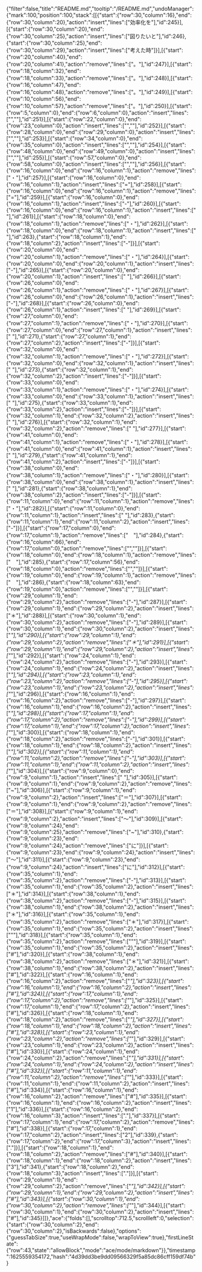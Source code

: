{"filter":false,"title":"README.md","tooltip":"/README.md","undoManager":{"mark":100,"position":100,"stack":[[{"start":{"row":30,"column":16},"end":{"row":30,"column":20},"action":"insert","lines":["効率化を"],"id":245}],[{"start":{"row":30,"column":20},"end":{"row":30,"column":25},"action":"insert","lines":["図りたいと"],"id":246},{"start":{"row":30,"column":25},"end":{"row":30,"column":29},"action":"insert","lines":["考えた時"]}],[{"start":{"row":20,"column":40},"end":{"row":20,"column":41},"action":"remove","lines":["。"],"id":247}],[{"start":{"row":18,"column":32},"end":{"row":18,"column":33},"action":"remove","lines":["。"],"id":248}],[{"start":{"row":16,"column":47},"end":{"row":16,"column":48},"action":"remove","lines":["。"],"id":249}],[{"start":{"row":10,"column":56},"end":{"row":10,"column":57},"action":"remove","lines":["。"],"id":250}],[{"start":{"row":5,"column":0},"end":{"row":6,"column":0},"action":"insert","lines":["",""],"id":251}],[{"start":{"row":22,"column":0},"end":{"row":23,"column":0},"action":"insert","lines":["",""],"id":252}],[{"start":{"row":28,"column":0},"end":{"row":29,"column":0},"action":"insert","lines":["",""],"id":253}],[{"start":{"row":34,"column":0},"end":{"row":35,"column":0},"action":"insert","lines":["",""],"id":254}],[{"start":{"row":48,"column":0},"end":{"row":49,"column":0},"action":"insert","lines":["",""],"id":255}],[{"start":{"row":57,"column":0},"end":{"row":58,"column":0},"action":"insert","lines":["",""],"id":256}],[{"start":{"row":16,"column":0},"end":{"row":16,"column":1},"action":"remove","lines":["・"],"id":257}],[{"start":{"row":16,"column":0},"end":{"row":16,"column":1},"action":"insert","lines":["="],"id":258}],[{"start":{"row":16,"column":0},"end":{"row":16,"column":1},"action":"remove","lines":["="],"id":259}],[{"start":{"row":16,"column":0},"end":{"row":16,"column":1},"action":"insert","lines":["-"],"id":260}],[{"start":{"row":16,"column":0},"end":{"row":16,"column":1},"action":"insert","lines":[" "],"id":261}],[{"start":{"row":18,"column":0},"end":{"row":18,"column":1},"action":"remove","lines":["・"],"id":262}],[{"start":{"row":18,"column":0},"end":{"row":18,"column":1},"action":"insert","lines":[" "],"id":263},{"start":{"row":18,"column":1},"end":{"row":18,"column":2},"action":"insert","lines":["-"]}],[{"start":{"row":20,"column":0},"end":{"row":20,"column":1},"action":"remove","lines":["・"],"id":264}],[{"start":{"row":20,"column":0},"end":{"row":20,"column":1},"action":"insert","lines":["-"],"id":265}],[{"start":{"row":20,"column":0},"end":{"row":20,"column":1},"action":"insert","lines":[" "],"id":266}],[{"start":{"row":26,"column":0},"end":{"row":26,"column":1},"action":"remove","lines":["・"],"id":267}],[{"start":{"row":26,"column":0},"end":{"row":26,"column":1},"action":"insert","lines":["-"],"id":268}],[{"start":{"row":26,"column":0},"end":{"row":26,"column":1},"action":"insert","lines":[" "],"id":269}],[{"start":{"row":27,"column":0},"end":{"row":27,"column":1},"action":"remove","lines":["・"],"id":270}],[{"start":{"row":27,"column":0},"end":{"row":27,"column":1},"action":"insert","lines":[" "],"id":271},{"start":{"row":27,"column":1},"end":{"row":27,"column":2},"action":"insert","lines":["-"]}],[{"start":{"row":32,"column":0},"end":{"row":32,"column":1},"action":"remove","lines":["・"],"id":272}],[{"start":{"row":32,"column":0},"end":{"row":32,"column":1},"action":"insert","lines":[" "],"id":273},{"start":{"row":32,"column":1},"end":{"row":32,"column":2},"action":"insert","lines":["-"]}],[{"start":{"row":33,"column":0},"end":{"row":33,"column":1},"action":"remove","lines":["・"],"id":274}],[{"start":{"row":33,"column":0},"end":{"row":33,"column":1},"action":"insert","lines":[" "],"id":275},{"start":{"row":33,"column":1},"end":{"row":33,"column":2},"action":"insert","lines":["-"]}],[{"start":{"row":32,"column":1},"end":{"row":32,"column":2},"action":"insert","lines":[" "],"id":276}],[{"start":{"row":32,"column":1},"end":{"row":32,"column":2},"action":"remove","lines":[" "],"id":277}],[{"start":{"row":41,"column":0},"end":{"row":41,"column":1},"action":"remove","lines":["・"],"id":278}],[{"start":{"row":41,"column":0},"end":{"row":41,"column":1},"action":"insert","lines":[" "],"id":279},{"start":{"row":41,"column":1},"end":{"row":41,"column":2},"action":"insert","lines":["-"]}],[{"start":{"row":38,"column":0},"end":{"row":38,"column":1},"action":"remove","lines":["・"],"id":280}],[{"start":{"row":38,"column":0},"end":{"row":38,"column":1},"action":"insert","lines":[" "],"id":281},{"start":{"row":38,"column":1},"end":{"row":38,"column":2},"action":"insert","lines":["-"]}],[{"start":{"row":11,"column":0},"end":{"row":11,"column":1},"action":"remove","lines":["・"],"id":282}],[{"start":{"row":11,"column":0},"end":{"row":11,"column":1},"action":"insert","lines":[" "],"id":283},{"start":{"row":11,"column":1},"end":{"row":11,"column":2},"action":"insert","lines":["-"]}],[{"start":{"row":17,"column":0},"end":{"row":17,"column":1},"action":"remove","lines":["　"],"id":284},{"start":{"row":16,"column":66},"end":{"row":17,"column":0},"action":"remove","lines":["",""]}],[{"start":{"row":18,"column":0},"end":{"row":18,"column":1},"action":"remove","lines":["　"],"id":285},{"start":{"row":17,"column":56},"end":{"row":18,"column":0},"action":"remove","lines":["",""]}],[{"start":{"row":19,"column":0},"end":{"row":19,"column":1},"action":"remove","lines":["　"],"id":286},{"start":{"row":18,"column":63},"end":{"row":19,"column":0},"action":"remove","lines":["",""]}],[{"start":{"row":29,"column":1},"end":{"row":29,"column":2},"action":"remove","lines":["-"],"id":287}],[{"start":{"row":29,"column":1},"end":{"row":29,"column":2},"action":"insert","lines":["＊"],"id":288}],[{"start":{"row":30,"column":1},"end":{"row":30,"column":2},"action":"remove","lines":["-"],"id":289}],[{"start":{"row":30,"column":1},"end":{"row":30,"column":2},"action":"insert","lines":["*"],"id":290}],[{"start":{"row":29,"column":1},"end":{"row":29,"column":2},"action":"remove","lines":["＊"],"id":291}],[{"start":{"row":29,"column":1},"end":{"row":29,"column":2},"action":"insert","lines":["*"],"id":292}],[{"start":{"row":24,"column":1},"end":{"row":24,"column":2},"action":"remove","lines":["-"],"id":293}],[{"start":{"row":24,"column":1},"end":{"row":24,"column":2},"action":"insert","lines":["*"],"id":294}],[{"start":{"row":23,"column":1},"end":{"row":23,"column":2},"action":"remove","lines":["-"],"id":295}],[{"start":{"row":23,"column":1},"end":{"row":23,"column":2},"action":"insert","lines":["*"],"id":296}],[{"start":{"row":16,"column":1},"end":{"row":16,"column":2},"action":"remove","lines":["-"],"id":297}],[{"start":{"row":16,"column":1},"end":{"row":16,"column":2},"action":"insert","lines":["*"],"id":298}],[{"start":{"row":17,"column":1},"end":{"row":17,"column":2},"action":"remove","lines":["-"],"id":299}],[{"start":{"row":17,"column":1},"end":{"row":17,"column":2},"action":"insert","lines":["*"],"id":300}],[{"start":{"row":18,"column":1},"end":{"row":18,"column":2},"action":"remove","lines":["-"],"id":301}],[{"start":{"row":18,"column":1},"end":{"row":18,"column":2},"action":"insert","lines":["*"],"id":302}],[{"start":{"row":11,"column":1},"end":{"row":11,"column":2},"action":"remove","lines":["-"],"id":303}],[{"start":{"row":11,"column":1},"end":{"row":11,"column":2},"action":"insert","lines":["*"],"id":304}],[{"start":{"row":9,"column":0},"end":{"row":9,"column":1},"action":"insert","lines":[" "],"id":305}],[{"start":{"row":9,"column":1},"end":{"row":9,"column":2},"action":"remove","lines":["~"],"id":306}],[{"start":{"row":9,"column":1},"end":{"row":9,"column":2},"action":"insert","lines":["＝"],"id":307}],[{"start":{"row":9,"column":1},"end":{"row":9,"column":2},"action":"remove","lines":["＝"],"id":308}],[{"start":{"row":9,"column":1},"end":{"row":9,"column":2},"action":"insert","lines":["〜"],"id":309}],[{"start":{"row":9,"column":24},"end":{"row":9,"column":25},"action":"remove","lines":["~"],"id":310},{"start":{"row":9,"column":23},"end":{"row":9,"column":24},"action":"remove","lines":["に"]}],[{"start":{"row":9,"column":23},"end":{"row":9,"column":24},"action":"insert","lines":["〜"],"id":311}],[{"start":{"row":9,"column":23},"end":{"row":9,"column":24},"action":"insert","lines":["に"],"id":312}],[{"start":{"row":35,"column":1},"end":{"row":35,"column":2},"action":"remove","lines":["-"],"id":313}],[{"start":{"row":35,"column":1},"end":{"row":35,"column":2},"action":"insert","lines":["＊"],"id":314}],[{"start":{"row":38,"column":1},"end":{"row":38,"column":2},"action":"remove","lines":["-"],"id":315}],[{"start":{"row":38,"column":1},"end":{"row":38,"column":2},"action":"insert","lines":["＊"],"id":316}],[{"start":{"row":35,"column":1},"end":{"row":35,"column":2},"action":"remove","lines":["＊"],"id":317}],[{"start":{"row":35,"column":1},"end":{"row":35,"column":2},"action":"insert","lines":["\""],"id":318}],[{"start":{"row":35,"column":1},"end":{"row":35,"column":2},"action":"remove","lines":["\""],"id":319}],[{"start":{"row":35,"column":1},"end":{"row":35,"column":2},"action":"insert","lines":["#"],"id":320}],[{"start":{"row":38,"column":1},"end":{"row":38,"column":2},"action":"remove","lines":["＊"],"id":321}],[{"start":{"row":38,"column":1},"end":{"row":38,"column":2},"action":"insert","lines":["#"],"id":322}],[{"start":{"row":16,"column":1},"end":{"row":16,"column":2},"action":"remove","lines":["*"],"id":323}],[{"start":{"row":16,"column":1},"end":{"row":16,"column":2},"action":"insert","lines":["#"],"id":324}],[{"start":{"row":17,"column":1},"end":{"row":17,"column":2},"action":"remove","lines":["*"],"id":325}],[{"start":{"row":17,"column":1},"end":{"row":17,"column":2},"action":"insert","lines":["#"],"id":326}],[{"start":{"row":18,"column":1},"end":{"row":18,"column":2},"action":"remove","lines":["*"],"id":327}],[{"start":{"row":18,"column":1},"end":{"row":18,"column":2},"action":"insert","lines":["#"],"id":328}],[{"start":{"row":23,"column":1},"end":{"row":23,"column":2},"action":"remove","lines":["*"],"id":329}],[{"start":{"row":23,"column":1},"end":{"row":23,"column":2},"action":"insert","lines":["#"],"id":330}],[{"start":{"row":24,"column":1},"end":{"row":24,"column":2},"action":"remove","lines":["*"],"id":331}],[{"start":{"row":24,"column":1},"end":{"row":24,"column":2},"action":"insert","lines":["#"],"id":332}],[{"start":{"row":11,"column":1},"end":{"row":11,"column":2},"action":"remove","lines":["*"],"id":333}],[{"start":{"row":11,"column":1},"end":{"row":11,"column":2},"action":"insert","lines":["#"],"id":334}],[{"start":{"row":16,"column":1},"end":{"row":16,"column":2},"action":"remove","lines":["#"],"id":335}],[{"start":{"row":16,"column":1},"end":{"row":16,"column":2},"action":"insert","lines":["1"],"id":336}],[{"start":{"row":16,"column":2},"end":{"row":16,"column":3},"action":"insert","lines":["."],"id":337}],[{"start":{"row":17,"column":1},"end":{"row":17,"column":2},"action":"remove","lines":["#"],"id":338}],[{"start":{"row":17,"column":1},"end":{"row":17,"column":2},"action":"insert","lines":["2"],"id":339},{"start":{"row":17,"column":2},"end":{"row":17,"column":3},"action":"insert","lines":["."]}],[{"start":{"row":18,"column":1},"end":{"row":18,"column":2},"action":"remove","lines":["#"],"id":340}],[{"start":{"row":18,"column":1},"end":{"row":18,"column":2},"action":"insert","lines":["3"],"id":341},{"start":{"row":18,"column":2},"end":{"row":18,"column":3},"action":"insert","lines":["."]}],[{"start":{"row":29,"column":1},"end":{"row":29,"column":2},"action":"remove","lines":["*"],"id":342}],[{"start":{"row":29,"column":1},"end":{"row":29,"column":2},"action":"insert","lines":["#"],"id":343}],[{"start":{"row":30,"column":1},"end":{"row":30,"column":2},"action":"remove","lines":["*"],"id":344}],[{"start":{"row":30,"column":1},"end":{"row":30,"column":2},"action":"insert","lines":["#"],"id":345}]]},"ace":{"folds":[],"scrolltop":712.5,"scrollleft":0,"selection":{"start":{"row":30,"column":2},"end":{"row":30,"column":2},"isBackwards":false},"options":{"guessTabSize":true,"useWrapMode":false,"wrapToView":true},"firstLineState":{"row":43,"state":"allowBlock","mode":"ace/mode/markdown"}},"timestamp":1625559354172,"hash":"4d39dd3be9dd09566329f5a85dc86cff159df74b"}